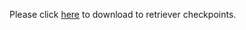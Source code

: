 Please click [here](https://drive.google.com/drive/folders/1i1hswGV5cmU8MS4Gd0Y6REGcASom25jd?usp=sharing) to download to retriever checkpoints.

